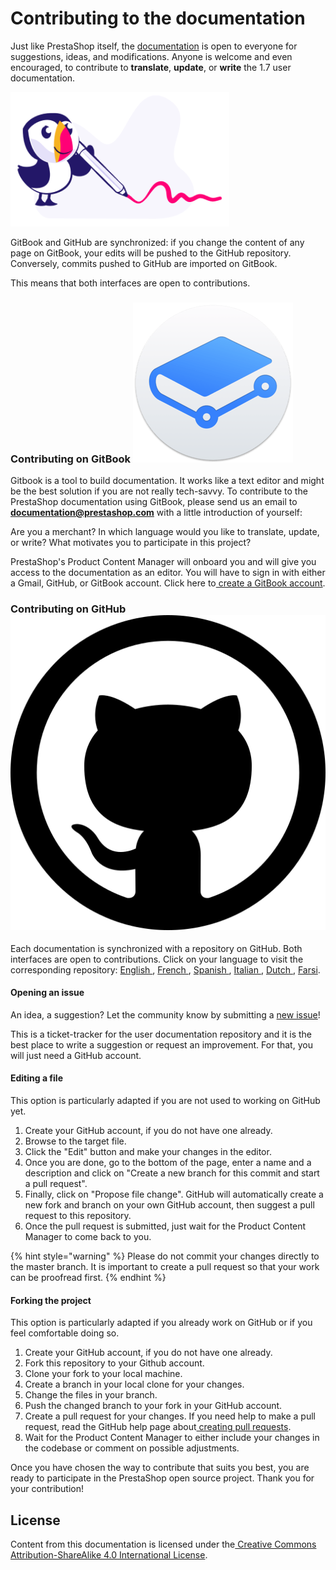 # Contributing to the documentation

Just like PrestaShop itself, the [documentation](https://docs.prestashop-project.org) is open to everyone for suggestions, ideas, and modifications. Anyone is welcome and even encouraged, to contribute to **translate**, **update**, or **write** the 1.7 user documentation.

![](.gitbook/assets/build-puffin-writing.png)

GitBook and GitHub are synchronized: if you change the content of any page on GitBook, your edits will be pushed to the GitHub repository. Conversely, commits pushed to GitHub are imported on GitBook.&#x20;

This means that both interfaces are open to contributions.

### Contributing on GitBook ![](.gitbook/assets/image.png)

Gitbook is a tool to build documentation. It works like a text editor and might be the best solution if you are not really tech-savvy. To contribute to the PrestaShop documentation using GitBook, please send us an email to **documentation@prestashop.com** with a little introduction of yourself:

Are you a merchant? In which language would you like to translate, update, or write? What motivates you to participate in this project?

PrestaShop's Product Content Manager will onboard you and will give you access to the documentation as an editor. You will have to sign in with either a Gmail, GitHub, or GitBook account. Click here to[ create a GitBook account](https://app.gitbook.com/join).

### Contributing on GitHub ![](<.gitbook/assets/image (1).png>)

Each documentation is synchronized with a repository on GitHub. Both interfaces are open to contributions. Click on your language to visit the corresponding repository: [English ](https://github.com/PrestaShop/user-documentation-en), [French ](https://github.com/PrestaShop/user-documentation-fr), [Spanish ](https://github.com/PrestaShop/user-documentation-es), [Italian ](https://github.com/PrestaShop/user-documentation-it), [Dutch ](https://github.com/PrestaShop/user-documentation-nl), [Farsi](https://github.com/PrestaShop/user-documentation-fa).

#### Opening an issue

An idea, a suggestion? Let the community know by submitting a [new issue](https://github.com/PrestaShop/user-documentation-es/issues)!

This is a ticket-tracker for the user documentation repository and it is the best place to write a suggestion or request an improvement. For that, you will just need a GitHub account.

#### Editing a file&#x20;

This option is particularly adapted if you are not used to working on GitHub yet.

1. Create your GitHub account, if you do not have one already.
2. Browse to the target file.
3. Click the "Edit" button and make your changes in the editor.‌
4. Once you are done, go to the bottom of the page, enter a name and a description and click on "Create a new branch for this commit and start a pull request".
5. Finally, click on "Propose file change". GitHub will automatically create a new fork and branch on your own GitHub account, then suggest a pull request to this repository.
6. Once the pull request is submitted, just wait for the Product Content Manager to come back to you.

{% hint style="warning" %}
Please do not commit your changes directly to the master branch. It is important to create a pull request so that your work can be proofread first.
{% endhint %}

#### Forking the project

This option is particularly adapted if you already work on GitHub or if you feel comfortable doing so.

1. Create your GitHub account, if you do not have one already.
2. Fork this repository to your Github account.
3. Clone your fork to your local machine.
4. Create a branch in your local clone for your changes.
5. Change the files in your branch.
6. Push the changed branch to your fork in your GitHub account.
7. Create a pull request for your changes. If you need help to make a pull request, read the GitHub help page about[ creating pull requests](https://docs.github.com/en/github/collaborating-with-issues-and-pull-requests/creating-a-pull-request).
8. Wait for the Product Content Manager to either include your changes in the codebase or comment on possible adjustments.

Once you have chosen the way to contribute that suits you best, you are ready to participate in the PrestaShop open source project. Thank you for your contribution!&#x20;

## License

Content from this documentation is licensed under the[ Creative Commons Attribution-ShareAlike 4.0 International License](https://creativecommons.org/licenses/by-sa/4.0/).
